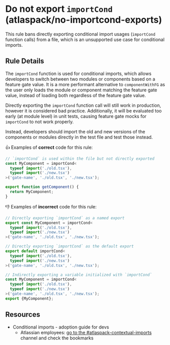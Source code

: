 # Do not export `importCond` (atlaspack/no-importcond-exports)

This rule bans directly exporting conditional import usages (`importCond` function calls) from a
file, which is an unsupported use case for conditional imports.

## Rule Details

The `importCond` function is used for conditional imports, which allows developers to switch between
two modules or components based on a feature gate value. It is a more performant alternative to
`componentWithFG` as the user only loads the module or component matching the feature gate value,
instead of loading both regardless of the feature gate value.

Directly exporting the `importCond` function call will still work in production, however it is
considered bad practice. Additionally, it will be evaluated too early (at module level) in unit
tests, causing feature gate mocks for `importCond` to not work properly.

Instead, developers should import the old and new versions of the components or modules directly in
the test file and test those instead.

👍 Examples of **correct** code for this rule:

```ts
// `importCond` is used within the file but not directly exported
const MyComponent = importCond<
  typeof import('./old.tsx'),
  typeof import('./new.tsx')
>('gate-name', './old.tsx', './new.tsx');

export function getComponent() {
  return MyComponent;
}
```

👎 Examples of **incorrect** code for this rule:

```ts
// Directly exporting `importCond` as a named export
export const MyComponent = importCond<
  typeof import('./old.tsx'),
  typeof import('./new.tsx')
>('gate-name', './old.tsx', './new.tsx');

// Directly exporting `importCond` as the default export
export default importCond<
  typeof import('./old.tsx'),
  typeof import('./new.tsx')
>('gate-name', './old.tsx', './new.tsx');

// Indirectly exporting a variable initialized with `importCond`
const MyComponent = importCond<
  typeof import('./old.tsx'),
  typeof import('./new.tsx')
>('gate-name', './old.tsx', './new.tsx');
export {MyComponent};
```

## Resources

- Conditional imports - adoption guide for devs
  - Atlassian employees: [go to the #atlaspack-contextual-imports](https://atlassian.enterprise.slack.com/archives/C07SP6N4FD5) channel and check the bookmarks
